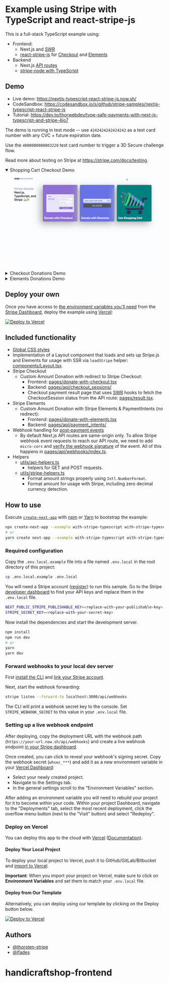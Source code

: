 # Example using Stripe with TypeScript and react-stripe-js

This is a full-stack TypeScript example using:

- Frontend:
  - Next.js and [SWR](https://github.com/zeit/swr)
  - [react-stripe-js](https://github.com/stripe/react-stripe-js) for [Checkout](https://stripe.com/checkout) and [Elements](https://stripe.com/elements)
- Backend
  - Next.js [API routes](https://nextjs.org/docs/api-routes/introduction)
  - [stripe-node with TypeScript](https://github.com/stripe/stripe-node#usage-with-typescript)

## Demo

- Live demo: https://nextjs-typescript-react-stripe-js.now.sh/
- CodeSandbox: https://codesandbox.io/s/github/stripe-samples/nextjs-typescript-react-stripe-js
- Tutorial: https://dev.to/thorwebdev/type-safe-payments-with-next-js-typescript-and-stripe-4jo7

The demo is running in test mode -- use `4242424242424242` as a test card number with any CVC + future expiration date.

Use the `4000000000003220` test card number to trigger a 3D Secure challenge flow.

Read more about testing on Stripe at https://stripe.com/docs/testing.

<details open><summary>Shopping Cart Checkout Demo</summary>
<img src="./public/shopping_cart_demo.gif" alt="A gif of the Shopping Cart Checkout payment page." align="center">
</details>

<details><summary>Checkout Donations Demo</summary>
<img src="./public/checkout_demo.gif" alt="A gif of the Checkout payment page." align="center">
</details>

<details><summary>Elements Donations Demo</summary>
<img src="./public/elements_demo.gif" alt="A gif of the custom Elements checkout page." align="center">
</details>

## Deploy your own

Once you have access to [the environment variables you'll need](#required-configuration) from the [Stripe Dashboard](https://dashboard.stripe.com/apikeys), deploy the example using [Vercel](https://vercel.com?utm_source=github&utm_medium=readme&utm_campaign=next-example):

[![Deploy to Vercel](https://vercel.com/button)](https://vercel.com/new/git/external?repository-url=https://github.com/vercel/next.js/tree/canary/examples/with-stripe-typescript&project-name=with-stripe-typescript&repository-name=with-stripe-typescript&env=NEXT_PUBLIC_STRIPE_PUBLISHABLE_KEY,STRIPE_SECRET_KEY&envDescription=Enter%20your%20Stripe%20Keys&envLink=https://github.com/vercel/next.js/tree/canary/examples/with-stripe-typescript%23required-configuration)

## Included functionality

- [Global CSS styles](https://nextjs.org/blog/next-9-2#built-in-css-support-for-global-stylesheets)
- Implementation of a Layout component that loads and sets up Stripe.js and Elements for usage with SSR via `loadStripe` helper: [components/Layout.tsx](components/Layout.tsx).
- Stripe Checkout
  - Custom Amount Donation with redirect to Stripe Checkout:
    - Frontend: [pages/donate-with-checkout.tsx](pages/donate-with-checkout.tsx)
    - Backend: [pages/api/checkout_sessions/](pages/api/checkout_sessions/)
    - Checkout payment result page that uses [SWR](https://github.com/zeit/swr) hooks to fetch the CheckoutSession status from the API route: [pages/result.tsx](pages/result.tsx).
- Stripe Elements
  - Custom Amount Donation with Stripe Elements & PaymentIntents (no redirect):
    - Frontend: [pages/donate-with-elements.tsx](pages/donate-with-checkout.tsx)
    - Backend: [pages/api/payment_intents/](pages/api/payment_intents/)
- Webhook handling for [post-payment events](https://stripe.com/docs/payments/accept-a-payment#web-fulfillment)
  - By default Next.js API routes are same-origin only. To allow Stripe webhook event requests to reach our API route, we need to add `micro-cors` and [verify the webhook signature](https://stripe.com/docs/webhooks/signatures) of the event. All of this happens in [pages/api/webhooks/index.ts](pages/api/webhooks/index.ts).
- Helpers
  - [utils/api-helpers.ts](utils/api-helpers.ts)
    - helpers for GET and POST requests.
  - [utils/stripe-helpers.ts](utils/stripe-helpers.ts)
    - Format amount strings properly using `Intl.NumberFormat`.
    - Format amount for usage with Stripe, including zero decimal currency detection.

## How to use

Execute [`create-next-app`](https://github.com/vercel/next.js/tree/canary/packages/create-next-app) with [npm](https://docs.npmjs.com/cli/init) or [Yarn](https://yarnpkg.com/lang/en/docs/cli/create/) to bootstrap the example:

```bash
npx create-next-app --example with-stripe-typescript with-stripe-typescript-app
# or
yarn create next-app --example with-stripe-typescript with-stripe-typescript-app
```

### Required configuration

Copy the `.env.local.example` file into a file named `.env.local` in the root directory of this project:

```bash
cp .env.local.example .env.local
```

You will need a Stripe account ([register](https://dashboard.stripe.com/register)) to run this sample. Go to the Stripe [developer dashboard](https://stripe.com/docs/development#api-keys) to find your API keys and replace them in the `.env.local` file.

```bash
NEXT_PUBLIC_STRIPE_PUBLISHABLE_KEY=<replace-with-your-publishable-key>
STRIPE_SECRET_KEY=<replace-with-your-secret-key>
```

Now install the dependencies and start the development server.

```bash
npm install
npm run dev
# or
yarn
yarn dev
```

### Forward webhooks to your local dev server

First [install the CLI](https://stripe.com/docs/stripe-cli) and [link your Stripe account](https://stripe.com/docs/stripe-cli#link-account).

Next, start the webhook forwarding:

```bash
stripe listen --forward-to localhost:3000/api/webhooks
```

The CLI will print a webhook secret key to the console. Set `STRIPE_WEBHOOK_SECRET` to this value in your `.env.local` file.

### Setting up a live webhook endpoint

After deploying, copy the deployment URL with the webhook path (`https://your-url.now.sh/api/webhooks`) and create a live webhook endpoint [in your Stripe dashboard](https://stripe.com/docs/webhooks/setup#configure-webhook-settings).

Once created, you can click to reveal your webhook's signing secret. Copy the webhook secret (`whsec_***`) and add it as a new environment variable in your [Vercel Dashboard](https://vercel.com/dashboard):

- Select your newly created project.
- Navigate to the Settings tab.
- In the general settings scroll to the "Environment Variables" section.

After adding an environment variable you will need to rebuild your project for it to become within your code. Within your project Dashboard, navigate to the "Deployments" tab, select the most recent deployment, click the overflow menu button (next to the "Visit" button) and select "Redeploy".

### Deploy on Vercel

You can deploy this app to the cloud with [Vercel](https://vercel.com?utm_source=github&utm_medium=readme&utm_campaign=next-example) ([Documentation](https://nextjs.org/docs/deployment)).

#### Deploy Your Local Project

To deploy your local project to Vercel, push it to GitHub/GitLab/Bitbucket and [import to Vercel](https://vercel.com/new?utm_source=github&utm_medium=readme&utm_campaign=next-example).

**Important**: When you import your project on Vercel, make sure to click on **Environment Variables** and set them to match your `.env.local` file.

#### Deploy from Our Template

Alternatively, you can deploy using our template by clicking on the Deploy button below.

[![Deploy to Vercel](https://vercel.com/button)](https://vercel.com/new/git/external?repository-url=https://github.com/vercel/next.js/tree/canary/examples/with-stripe-typescript&project-name=with-stripe-typescript&repository-name=with-stripe-typescript&env=NEXT_PUBLIC_STRIPE_PUBLISHABLE_KEY,STRIPE_SECRET_KEY&envDescription=Enter%20your%20Stripe%20Keys&envLink=https://github.com/vercel/next.js/tree/canary/examples/with-stripe-typescript%23required-configuration)

## Authors

- [@thorsten-stripe](https://twitter.com/thorwebdev)
- [@lfades](https://twitter.com/luis_fades)
# handicraftshop-frontend
